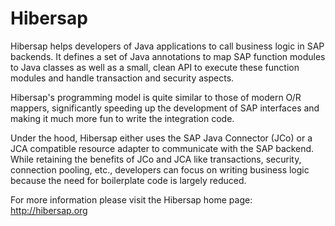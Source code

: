 
Hibersap
========

Hibersap helps developers of Java applications to call business logic in SAP backends. It defines a set of Java annotations to map SAP function modules to Java classes as well as a small, clean API to execute these function modules and handle transaction and security aspects.

Hibersap's programming model is quite similar to those of modern O/R mappers, significantly speeding up the development of SAP interfaces and making it much more fun to write the integration code.

Under the hood, Hibersap either uses the SAP Java Connector (JCo) or a JCA compatible resource adapter to communicate with the SAP backend. While retaining the benefits of JCo and JCA like transactions, security, connection pooling, etc., developers can focus on writing business logic because the need for boilerplate code is largely reduced.

For more information please visit the Hibersap home page: http://hibersap.org

